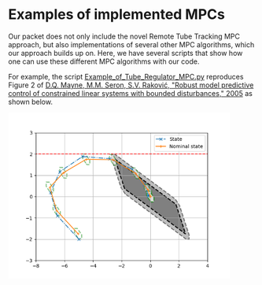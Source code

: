 # Examples of implemented MPCs

Our packet does not only include the novel Remote Tube Tracking MPC approach, but also implementations of several other MPC algorithms, which our approach builds up on.
Here, we have several scripts that show how one can use these different MPC algorithms with our code.

For example, the script [Example_of_Tube_Regulator_MPC.py](./Example_of_Tube_Regulator_MPC.py) reproduces Figure 2 of [D.Q. Mayne, M.M. Seron, S.V. Raković, "Robust model predictive control of constrained linear systems with bounded disturbances," 2005](https://www.sciencedirect.com/science/article/abs/pii/S0005109804002870) as shown below.

<img src="../figures/Tube_Regulator_MPC_Mayne.png" alt="Approximation of robust positively invariant set" width="450"> 
